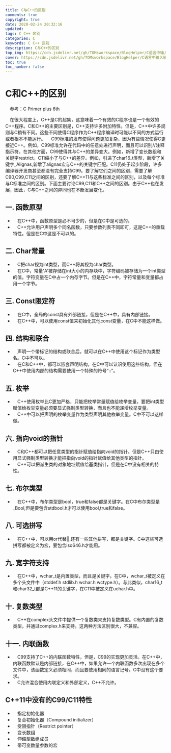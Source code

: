 ```yaml
---
title: C与C++的区别
comments: true
copyright: true
date: 2020-02-24 20:32:16
updated:
tags: C C++ 区别
categories: C
keywords: C C++ 区别
description: C与C++的区别
top_img: https://cdn.jsdelivr.net/gh/TOMsworkspace/BlogHelper/C语言中输入输出所有格式控制符/figure1.jpg
cover: https://cdn.jsdelivr.net/gh/TOMsworkspace/BlogHelper/C语言中输入输出所有格式控制符/figure1.jpg
toc: true
toc_number: false
---
```


# C和C++的区别
&emsp;参考：C Primer plus 6th

&emsp;在很大程度上，C++是C的超集，这意味着一个有效的C程序也是一个有效的C++程序。C和C++的主要区别是，C++支持许多附加特性。但是，C++中许多规则与C稍有不同。这些不同使得C程序作为C++程序编译时可能以不同的方式运行或者根本不能运行。
&emsp;C99标准的发布使得问题更加复杂，因为有些情况使得C更接近C++。例如，C99标准允许在代码中的任意处进行声明，而且可以识别//注释指示符。在其他方面，C99使得其与C++的差异变大。例如，新增了变长数组和关键字restrict。C11缩小了与C++的差异。例如，引进了char16\_t类型，新增了关键字\_Alignas,新增了alignas宏与C++的关键字匹配。C11仍处于起步阶段，许多编译器开发商甚至都没有完全支持C99。要了解它们之间的区别，需要了解C90,C99,C11之间的区别，还要了解C++11与这些标准之间的区别，以及每个标准与C标准之间的区别。下面主要讨论C99,C11和C++之间的区别。由于C++也在发展，因此，C与C++之间的异同也在不断发展变化。

## 一. 函数原型

- &emsp;在C++中，函数原型是必不可少的，但是在C中是可选的。
- &emsp;C++允许用户声明多个同名函数，只要参数列表不同即可，这是C++的重载特性。但是在C中这是不可以的。


## 二. Char常量

- &emsp;C把char视为int类型，而C++将其视为char类型。
- &emsp;在C中，常量'A'被存储在int大小的内存块中，字符编码被存储为一个int类型的值。字符变量在C中占一个内存字节。但是在C++中，字符常量和变量都占用一个字节。

## 三. Const限定符

- &emsp;在C中，全局的const具有外部链接，但是在C++中，具有内部链接。
- &emsp;在C++中，可以使用const值来初始化其他const变量，在C中不能这样做。

## 四. 结构和联合

- &emsp;声明一个带标记的结构或联合后，就可以在C++中使用这个标记作为类型名。C中不可以。
- &emsp;在C和C++中，都可以嵌套声明结构，在C中可以认识使用这些结构，但在C++中使用内部的结构需要使用一个特殊的符号“::”。

## 五. 枚举

- &emsp;C++使用枚举比C更加严格，只能把枚举常量赋值给枚举变量，要把int类型赋值给枚举变量必须要显式强制类型转换，而且也不能递增枚举变量。
- &emsp;C++中可以把声明的枚举变量作为类型声明其他枚举变量。C中不可以这样做。

## 六. 指向void的指针

- &emsp;C和C++都可以把任意类型的指针赋值给指向void的指针。但是C++只由使用显式强制类型转换才能把指向void的指针赋值给其他类型的指针。
- &emsp;C++可以把派生类的对象地址赋值给基类指针，但是在C中没有相关的特性。

## 七. 布尔类型

- &emsp;在C++中，布尔类型是bool，true和false都是关键字。在C中布尔类型是\_Bool,但是要包含stdbool.h才可以使用bool,true和false。

## 八. 可选拼写

- &emsp;在C++中，可以用or代替||,还有一些其他拼写，都是关键字。C中这些可选拼写都被定义为宏，要包含iso646.h才能用。

## 九. 宽字符支持

- &emsp;在C++中，wchar_t是内置类型，而且是关键字。在C中，wchar_t被定义在多个头文件中（stddef.h stdlib.h wchar.h wctype.h）。与此类似，char16_t和char32_t都是C++11的关键字，在C11中被定义在uchar.h中。

## 十. 复数类型

- &emsp;C++在complex头文件中提供一个复数类来支持复数类型。C有内置的复数类型，并通过complex.h来支持。这两种方法区别很大，不兼容。

## 十一. 内联函数

- &emsp;C99支持了C++的内联函数特性，但是，C99的实现更加灵活。在C++中，内联函数默认是内部链接，在C++中，如果允许一个内联函数多次出现在多个文件中，该函数定义必须相同，而且要使用相同的语言记号。C中没有这个要求。
- &emsp;C允许混合使用内联定义和外部定义，C++不允许。

## C++11中没有的C99/C11特性

- &emsp;指定初始化器
- &emsp;复合初始化器（Compound initializer）
- &emsp;受限指针（Restrict pointer）
- &emsp;变长数组
- &emsp;伸缩型数组成员
- &emsp;带可变数量参数的宏